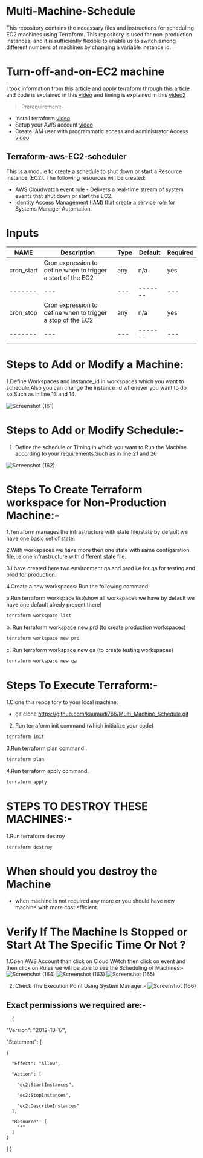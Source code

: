 # Multi-Machine-Schedule
This repository contains the necessary files and instructions for scheduling EC2 machines using Terraform.
This repository is used for non-production instances, and it is sufficiently flexible to enable us to switch among different numbers of machines by changing a variable instance id.
# Turn-off-and-on-EC2 machine
I took information from this [article](https://dnx.solutions/reducing-aws-costs-by-turning-off-development-environments-at-night-the-easy-way-without-lambda/)
and apply terraform through this [article](https://github.com/DNXLabs/terraform-aws-rds-scheduler) and code is explained in this [video](https://shorthillstech-my.sharepoint.com/personal/kapil_jain_shorthillstech_com/_layouts/15/onedrive.aspx?ga=1&id=%2Fpersonal%2Fkapil%5Fjain%5Fshorthillstech%5Fcom%2FDocuments%2FTraining%2FDevOps%2FProjects%2Fmachine%20scheduling%5Fkaumudi%2Emp4&parent=%2Fpersonal%2Fkapil%5Fjain%5Fshorthillstech%5Fcom%2FDocuments%2FTraining%2FDevOps%2FProjects) and timing is explained in this  [video2](https://shorthillstech-my.sharepoint.com/personal/kapil_jain_shorthillstech_com/_layouts/15/onedrive.aspx?ga=1&id=%2Fpersonal%2Fkapil%5Fjain%5Fshorthillstech%5Fcom%2FDocuments%2FTraining%2FDevOps%2FProjects%2Fmachine%5Fschedule%5Fkaumudi%2Emp4&parent=%2Fpersonal%2Fkapil%5Fjain%5Fshorthillstech%5Fcom%2FDocuments%2FTraining%2FDevOps%2FProjects)

>Prerequirement:-

- Install terraform [video](https://www.youtube.com/watch?v=Cn6xYf0QJME&t=8s)
- Setup your AWS account [video](https://www.youtube.com/watch?v=XhW17g73fvY&t=357s)
- Create IAM user with programmatic access and administrator Access [video](https://www.youtube.com/watch?v=Xx_-IA9qnuI)

## Terraform-aws-EC2-scheduler
This is a module to create a schedule to shut down or start a Resource instance (EC2).
The following resources will be created:
- AWS Cloudwatch event rule - Delivers a real-time stream of system events that shut down or start the EC2.
- Identity Access Management (IAM) that create a service role for Systems Manager Automation.


# Inputs


| NAME | Description  | Type|  Default| Required | 
|---------| ------------------| --- | ------- | --- | 
| cron_start |Cron expression to define when to trigger a start of the EC2 | any | n/a| yes | 
|------- | --- | --- | ------- | --- | 
| cron_stop|Cron expression to define when to trigger a stop of the EC2  | any | n/a | yes| 
|------- | --- | --- | ------- | --- | 

# Steps to Add or Modify a Machine:

1.Define Workspaces and instance_id in workspaces which you want to schedule,Also you can change the instance_id whenever you want to do so.Such as in line 13 and 14.

![Screenshot (161)](https://user-images.githubusercontent.com/109335469/213354284-50457df7-4cc9-4d39-8117-bb1f311b2687.png)

# Steps to Add or Modify Schedule:-

1. Define the schedule or Timing in which you want to Run the Machine according to your requirements.Such as in line 21 and 26

![Screenshot (162)](https://user-images.githubusercontent.com/109335469/213355251-47f9e505-9082-4d35-9b16-8a8e25b052fe.png)


#  Steps To Create Terraform workspace for Non-Production Machine:-

1.Terraform manages the infrastructure with state file/state by default we have one  basic set of state.

2.With workspaces we have more then one state with same configaration file,i.e one infrastructure with different state file.

3.I have created here two environment qa and prod i.e for qa for testing and prod for production.

 4.Create a new workspaces: Run the following command:
 
 a.Run terraform  workspace list(show all workspaces we have by default we have one default alredy present there)

  
  
  ```sh
terraform workspace list
```

b. Run terraform workspace new prd (to create production workspaces)

```sh
terraform workspace new prd
```
c. Run terraform workspace new qa (to create testing workspaces)

```sh
terraform workspace new qa
```
# Steps To Execute Terraform:-
1.Clone this repository to your local machine:

- git clone https://github.com/kaumudi766/Multi_Machine_Schedule.git



2. Run terraform init command (which initialize your code)

```sh
terraform init
```

3.Run terraform plan command .

```sh
terraform plan
```

4.Run terraform apply command.

```sh
terraform apply
```
# STEPS TO DESTROY THESE MACHINES:-

1.Run terraform destroy
```sh
terraform destroy
```
# When should you destroy the Machine
- when  machine is not  required any more or you should have new machine with more cost efficient.

# Verify If The Machine Is Stopped or Start At The Specific Time Or Not ?
1.Open AWS Account than click on Cloud WAtch then click on event and then click on Rules we will be able to see the Scheduling of Machines:-
![Screenshot (164)](https://user-images.githubusercontent.com/109335469/213627800-67f59476-b0f5-41de-b101-baa85172fba7.png)
![Screenshot (163)](https://user-images.githubusercontent.com/109335469/213627931-83e754df-aed5-439c-be9c-91c0000290e3.png)
![Screenshot (165)](https://user-images.githubusercontent.com/109335469/213628033-f8444a0f-f991-4f25-aea7-4899526d3b3b.png)

2. Check The Execution Point Using System Manager:-
![Screenshot (166)](https://user-images.githubusercontent.com/109335469/213628972-0fbba94e-50c8-4671-b518-6e0a38bfd413.png)

## Exact permissions we required are:-

      {
      
  "Version": "2012-10-17",
  
  "Statement": [
  
    {
    
      "Effect": "Allow",
      
      "Action": [
      
        "ec2:StartInstances",
        
        "ec2:StopInstances",
        
        "ec2:DescribeInstances"
      ],
      
      "Resource": [
        "*"
      ]
    }
  ]
}

